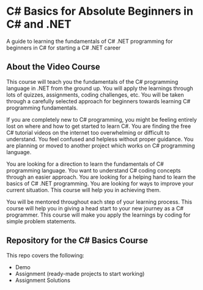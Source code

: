 


# C# Basics for Absolute Beginners in C# and .NET
A guide to learning the fundamentals of C# .NET programming for beginners in C# for starting a C# .NET career

## About the Video Course
This course will teach you the fundamentals of the C# programming language in .NET from the ground up. You will apply the learnings through lots of quizzes, assignments, coding challenges, etc. You will be taken through a carefully selected approach for beginners towards learning C# programming fundamentals.

If you are completely new to C# programming, you might be feeling entirely lost on where and how to get started to learn C#. You are finding the free C# tutorial videos on the internet too overwhelming or difficult to understand. You feel confused and helpless without proper guidance. You are planning or moved to another project which works on C# programming language.

You are looking for a direction to learn the fundamentals of C# programming language. You want to understand C# coding concepts through an easier approach. You are looking for a helping hand to learn the basics of C# .NET programming. You are looking for ways to improve your current situation. This course will help you in achieving them.

You will be mentored throughout each step of your learning process. This course will help you in giving a head start to your new journey as a C# programmer. This course will make you apply the learnings by coding for simple problem statements.



## Repository for the C# Basics Course
This repo covers the following:
* Demo
* Assignment (ready-made projects to start working)
* Assignment Solutions


